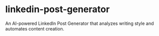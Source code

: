 # linkedin-post-generator
An AI-powered LinkedIn Post Generator that analyzes writing style and automates content creation.

